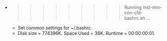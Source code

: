 * >>>>>>>>> Running inst-min-con-cld-bashrc.sh ...
  * Set common settings for ~/.bashrc.
  * Disk size = 774396K. Space Used = 36K. Runtime = 00:00:00:01.
